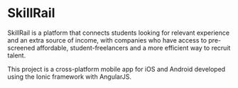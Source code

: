 # SkillRail
SkillRail is a platform that connects students looking for relevant experience and an extra source of income, with companies who have access to pre-screened affordable, student-freelancers and a more efficient way to recruit talent.

This project is a cross-platform mobile app for iOS and Android developed using the Ionic framework with AngularJS.
